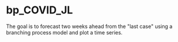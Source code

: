 # bp_COVID_JL
The goal is to forecast two weeks ahead from the "last case" using a branching process model and plot a time series. 
